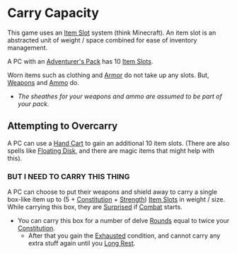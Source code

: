 # Carry Capacity

This game uses an [Item Slot](Item%20Slots.md) system (think Minecraft). An item slot is an abstracted unit of weight / space combined for ease of inventory management.

A PC with an [Adventurer's Pack](../../Items/Individual%20Item%20Cards/Gear/100%20Coins/Adventurer's%20Pack.md) has 10 [Item Slots](Item%20Slots.md).

Worn items such as clothing and [Armor](../../Items/Armor.md) do not take up any slots. But, [Weapons](../../Items/Weapons.md) and [Ammo](../../Items/Individual%20Item%20Cards/Weapons/Weapon%20Properties/Ammo%20Property.md) do.

- *The sheathes for your weapons and ammo are assumed to be part of your pack.*

## Attempting to Overcarry

A PC can use a [Hand Cart](../../Items/Individual%20Item%20Cards/Gear/25%20Coins/Hand%20Cart.md) to gain an additional 10 item slots. (There are also spells like [Floating Disk](../../Magic/Spells/Mythril%20Spells/Level%201/Floating%20Disk.md), and there are magic items that might help with this).

### BUT I NEED TO CARRY THIS THING

A PC can choose to put their weapons and shield away to carry a single box-like item up to (5 + [Constitution](../Chosen%20Statistics/Constitution.md) + [Strength](../Chosen%20Statistics/Strength.md)) [Item Slots](Item%20Slots.md) in weight / size. While carrying this box, they are [Surprised](../../Conditions/Surprised.md) if [Combat](../../Game%20Procedures/Combat.md) starts.

- You can carry this box for a number of delve [Rounds](../../Game%20Procedures/Round.md) equal to twice your [Constitution](../Chosen%20Statistics/Constitution.md).
	- After that you gain the [Exhausted](../../Conditions/Exhausted.md) condition, and cannot carry any extra stuff again until you [Long Rest](../../Game%20Procedures/Resting.md#Long%20Rest).
